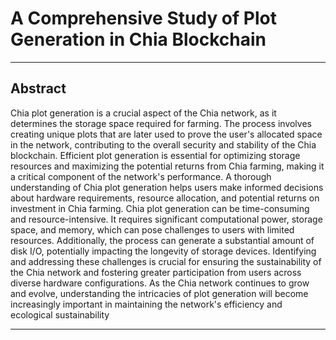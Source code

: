 # A Comprehensive Study of Plot Generation in Chia Blockchain
-------------------------------------------------------------

## Abstract

Chia plot generation is a crucial aspect of the Chia network, as it determines the storage
space required for farming. The process involves creating unique plots that are later used to
prove the user's allocated space in the network, contributing to the overall security and
stability of the Chia blockchain. Efficient plot generation is essential for optimizing storage
resources and maximizing the potential returns from Chia farming, making it a critical
component of the network's performance. A thorough understanding of Chia plot generation
helps users make informed decisions about hardware requirements, resource allocation, and
potential returns on investment in Chia farming. Chia plot generation can be time-consuming 
and resource-intensive. It requires significant computational power, storage space, and memory, 
which can pose challenges to users with limited resources. Additionally, the process can 
generate a substantial amount of disk I/O, potentially impacting the longevity of storage devices.
Identifying and addressing these challenges is crucial for ensuring the sustainability of the Chia 
network and fostering greater participation from users across diverse hardware configurations. 
As the Chia network continues to grow and evolve, understanding the intricacies of plot generation
will become increasingly important in maintaining the network's efficiency and ecological sustainability

-------------------------------------------------------------
